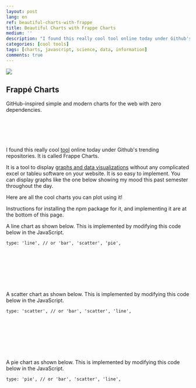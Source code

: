 ```yaml
---
layout: post
lang: en
ref: beautiful-charts-with-frappe
title: Beautiful Charts with Frappe Charts
medium: ''
description: "I found this really cool tool online today under Github's trending repositories. It is called Frappe Charts. "
categories: [cool tools]
tags: [charts, javascript, science, data, information]
comments: true
---
```


![](/assets/img/posts/beautiful-charts-with-frappe.gif)

## Frappé Charts

GitHub-inspired simple and modern charts for the web with zero dependencies.

<pre style="min-width: 100%;">
<script src="https://unpkg.com/frappe-charts@0.0.3/dist/frappe-charts.min.iife.js"></script>
<div id="chart"></div>
<script type="text/javascript">
  data = {
    labels: ["12am-3am", "3am-6am", "6am-9am", "9am-12pm",
      "12pm-3pm", "3pm-6pm", "6pm-9pm", "9pm-12am"],

    datasets: [
      {
        title: "Creativity", color: "light-blue",
        values: [80, 80, 80, 60, 10, 10, 10, 10]
      },
      {
        title: "Hunger", color: "violet",
        values: [80, 80, 80, 80, 80, 80, 80, 80]
      },
      {
        title: "Sleepiness", color: "blue",
        values: [80, 60, 50, -10, -50, -30, -10, 10]
      }
    ]
  };

  chart = new Chart({
    parent: "#chart", // or a DOM element
    title: "How I feel throughout the day",
    data: data,
    type: 'bar', // or 'line', 'scatter', 'pie', 'percentage'
    height: 250
  });
</script>
</pre>

I found this really cool [tool](https://frappe.github.io/charts/) online today under Github's trending repositories. It is called Frappe Charts.

It is a tool to display [graphs and data visualizations](https://frappe.github.io/charts/) without any complicated excel or tableu software on your website. It is so easy to implement. You can display graphs like the one below showing my mood this past semester throughout the day.

Here are all the cool charts you can plot using it!

Instructions for installing the npm package for it, and implementing it are at the bottom of this page.

<script async src="//jsfiddle.net/tanakachingonzo/emf2xLwc/embed/js,html,result/"></script>


A line chart as shown below. This is implemented by modifying this code below in the JavaScript.

<code>type: 'line', // or 'bar', 'scatter', 'pie', </code>

<pre style="min-width: 100%;">
<script src="https://unpkg.com/frappe-charts@0.0.3/dist/frappe-charts.min.iife.js"></script>

<div id="line"></div>

<script type="text/javascript">
  data = {
    labels: ["12am-3am", "3am-6am", "6am-9am", "9am-12pm",
      "12pm-3pm", "3pm-6pm", "6pm-9pm", "9pm-12am"],

    datasets: [
      {
        title: "Creativity", color: "light-blue",
        values: [80, 80, 80, 60, 10, 10, 10, 10]
      },
      {
        title: "Hunger", color: "violet",
        values: [80, 80, 80, 80, 80, 80, 80, 80]
      },
      {
        title: "Sleepiness", color: "blue",
        values: [80, 60, 50, -10, -50, -30, -10, 10]
      }
    ]
  };

  chart = new Chart({
    parent: "#line", // or a DOM element
    title: "How I feel throughout the day",
    data: data,
    type: 'line', // or 'line', 'scatter', 'pie', 'percentage'
    height: 250
  });
</script>
</pre>

A scatter chart as shown below. This is implemented by modifying this code below in the JavaScript.

<code>type: 'scatter', // or 'bar', 'scatter', 'line', </code>

<pre style="min-width: 100%;">
<script src="https://unpkg.com/frappe-charts@0.0.3/dist/frappe-charts.min.iife.js"></script>

<div id="scatter"></div>

<script type="text/javascript">
  data = {
    labels: ["12am-3am", "3am-6am", "6am-9am", "9am-12pm",
      "12pm-3pm", "3pm-6pm", "6pm-9pm", "9pm-12am"],

    datasets: [
      {
        title: "Creativity", color: "light-blue",
        values: [80, 80, 80, 60, 10, 10, 10, 10]
      },
      {
        title: "Hunger", color: "violet",
        values: [80, 80, 80, 80, 80, 80, 80, 80]
      },
      {
        title: "Sleepiness", color: "blue",
        values: [80, 60, 50, -10, -50, -30, -10, 10]
      }
    ]
  };

  chart = new Chart({
    parent: "#scatter", // or a DOM element
    title: "How I feel throughout the day",
    data: data,
    type: 'scatter', // or 'line', 'bar', 'pie', 'percentage'
    height: 250
  });
</script>
</pre>

A pie chart as shown below. This is implemented by modifying this code below in the JavaScript.

<code>type: 'pie', // or 'bar', 'scatter', 'line', </code>


<pre style="min-width: 100%;">
<script src="https://unpkg.com/frappe-charts@0.0.3/dist/frappe-charts.min.iife.js"></script>

<div id="pie"></div>

<script type="text/javascript">
  data = {
    labels: ["12am-3am", "3am-6am", "6am-9am", "9am-12pm",
      "12pm-3pm", "3pm-6pm", "6pm-9pm", "9pm-12am"],

    datasets: [
      {
        title: "Creativity", color: "light-blue",
        values: [80, 80, 80, 60, 10, 10, 10, 10]
      },
      {
        title: "Hunger", color: "violet",
        values: [80, 80, 80, 80, 80, 80, 80, 80]
      },
      {
        title: "Sleepiness", color: "blue",
        values: [80, 60, 50, -10, -50, -30, -10, 10]
      }
    ]
  };

  chart = new Chart({
    parent: "#pie", // or a DOM element
    title: "How I feel throughout the day",
    data: data,
    type: 'pie', // or 'line', 'bar', 'scatter', 'percentage'
    height: 250
  });
</script>
</pre>
